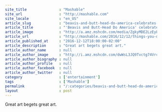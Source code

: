```yaml
---
site_title               : "Mashable"
site_url                 : "http://mashable.com"
site_locale              : "en_US"
article_slug             : "beavis-and-butt-head-do-america-celebrates-its-20th-anniversary-and-we-ve-got-all-the-things-you-didn-t-know"
article_title            : "'Beavis and Butt-Head Do America' celebrates its 20th anniversary and we've got all the things you didn't know"
article_image            : "http://a.amz.mshcdn.com/media/ZgkyMDE2LzEyLzEyL2RhL1RZREtfVEhVTUJOQUlMX01BU0hBQkxFLjE0ZjMzLmpwZwpwCXRodW1iCTEyMDB4NjMwCmUJanBn/12adf06a/217/TYDK_THUMBNAIL__MASHABLE.jpg"
article_url              : "http://mashable.com/2016/12/12/things-you-didnt-know-beavis-and-butthead/"
article_published_at     : "2016-12-12T18:00:00-02:00"
article_description      : "Great art begets great art."
article_author_name      : null
article_author_image     : "http://i.amz.mshcdn.com/dwWsL3JQ9Tvctg74VrcSBbJZVQo=/90x90/2016%2F09%2F16%2Fc4%2Fhttpsd2mhye01h4nj2n.cloudfront.netmediaZgkyMDE1LzA5.af8ec.png"
article_author_biography : null
article_author_profile   : null
article_author_facebook  : null
article_author_twitter   : null
category                 : ['entertainment']
tags                     : ['Mashable']
permalink                : "/:categories/beavis-and-butt-head-do-america-celebrates-its-20th-anniversary-and-we-ve-got-all-the-things-you-didn-t-know/"
layout                   : post
---
```


Great art begets great art.
